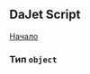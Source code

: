 ## DaJet Script

[Начало](https://github.com/zhichkin/dajet/tree/main/doc/dajet-script/README.md)

### Тип ```object```

